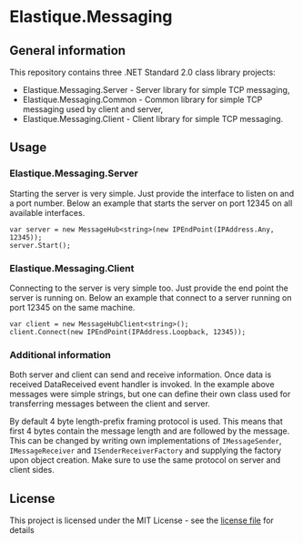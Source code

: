 # Elastique.Messaging

## General information

This repository contains three .NET Standard 2.0 class library projects:
- Elastique.Messaging.Server - Server library for simple TCP messaging,
- Elastique.Messaging.Common - Common library for simple TCP messaging used by client and server,
- Elastique.Messaging.Client - Client library for simple TCP messaging.

## Usage

### Elastique.Messaging.Server

Starting the server is very simple. Just provide the interface to listen on and a port number. Below an example that starts the server on port 12345 on all available interfaces.
```
var server = new MessageHub<string>(new IPEndPoint(IPAddress.Any, 12345));
server.Start();
```

### Elastique.Messaging.Client

Connecting to the server is very simple too. Just provide the end point the server is running on. Below an example that connect to a server running on port 12345 on the same machine.
```
var client = new MessageHubClient<string>();
client.Connect(new IPEndPoint(IPAddress.Loopback, 12345));
```

### Additional information
Both server and client can send and receive information. Once data is received DataReceived event handler is invoked. In the example above messages were simple strings, but one can define their own class used for transferring messages between the client and server.

By default 4 byte length-prefix framing protocol is used. This means that first 4 bytes contain the message length and are followed by the message. This can be changed by writing own implementations of `IMessageSender`, `IMessageReceiver` and `ISenderReceiverFactory` and supplying the factory upon object creation. Make sure to use the same protocol on server and client sides.

## License

This project is licensed under the MIT License - see the <a href="https://licenses.nuget.org/MIT">license file</a> for details
